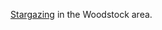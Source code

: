 <a href="http://this.how/woodstock/newbies.opml#1573313656000">Stargazing</a> in the Woodstock area.
